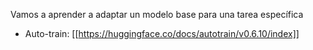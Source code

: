 Vamos a aprender a adaptar un modelo base para una tarea específica

* Auto-train: [[https://huggingface.co/docs/autotrain/v0.6.10/index]]
  
